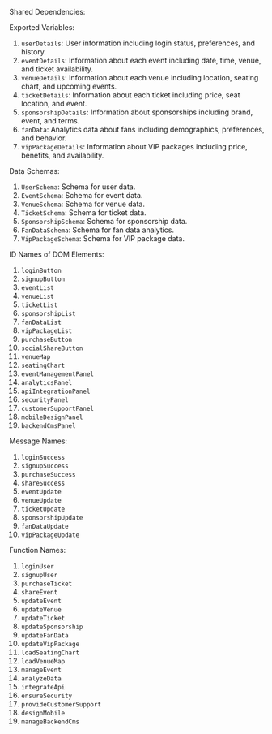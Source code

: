 Shared Dependencies:

Exported Variables:
1. `userDetails`: User information including login status, preferences, and history.
2. `eventDetails`: Information about each event including date, time, venue, and ticket availability.
3. `venueDetails`: Information about each venue including location, seating chart, and upcoming events.
4. `ticketDetails`: Information about each ticket including price, seat location, and event.
5. `sponsorshipDetails`: Information about sponsorships including brand, event, and terms.
6. `fanData`: Analytics data about fans including demographics, preferences, and behavior.
7. `vipPackageDetails`: Information about VIP packages including price, benefits, and availability.

Data Schemas:
1. `UserSchema`: Schema for user data.
2. `EventSchema`: Schema for event data.
3. `VenueSchema`: Schema for venue data.
4. `TicketSchema`: Schema for ticket data.
5. `SponsorshipSchema`: Schema for sponsorship data.
6. `FanDataSchema`: Schema for fan data analytics.
7. `VipPackageSchema`: Schema for VIP package data.

ID Names of DOM Elements:
1. `loginButton`
2. `signupButton`
3. `eventList`
4. `venueList`
5. `ticketList`
6. `sponsorshipList`
7. `fanDataList`
8. `vipPackageList`
9. `purchaseButton`
10. `socialShareButton`
11. `venueMap`
12. `seatingChart`
13. `eventManagementPanel`
14. `analyticsPanel`
15. `apiIntegrationPanel`
16. `securityPanel`
17. `customerSupportPanel`
18. `mobileDesignPanel`
19. `backendCmsPanel`

Message Names:
1. `loginSuccess`
2. `signupSuccess`
3. `purchaseSuccess`
4. `shareSuccess`
5. `eventUpdate`
6. `venueUpdate`
7. `ticketUpdate`
8. `sponsorshipUpdate`
9. `fanDataUpdate`
10. `vipPackageUpdate`

Function Names:
1. `loginUser`
2. `signupUser`
3. `purchaseTicket`
4. `shareEvent`
5. `updateEvent`
6. `updateVenue`
7. `updateTicket`
8. `updateSponsorship`
9. `updateFanData`
10. `updateVipPackage`
11. `loadSeatingChart`
12. `loadVenueMap`
13. `manageEvent`
14. `analyzeData`
15. `integrateApi`
16. `ensureSecurity`
17. `provideCustomerSupport`
18. `designMobile`
19. `manageBackendCms`